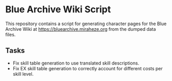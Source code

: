 # Blue Archive Wiki Script
This repository contains a script for generating character pages for the Blue Archive Wiki at https://bluearchive.miraheze.org from the dumped data files.

## Tasks
- Fix skill table generation to use translated skill descriptions.
- Fix EX skill table generation to correctly account for different costs per skill level.